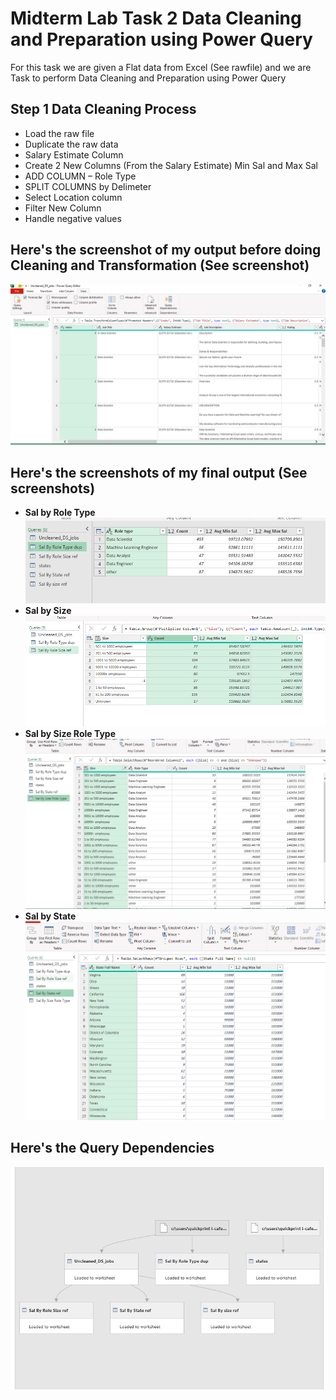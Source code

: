 # Midterm Lab Task 2 Data Cleaning and Preparation using Power Query

For this task we are given a Flat data from Excel (See rawfile) and we are Task to perform Data Cleaning and Preparation using Power Query

## Step 1 Data Cleaning Process
- Load the raw file
- Duplicate the raw data
- Salary Estimate Column
- Create 2 New Columns (From the Salary Estimate) Min Sal and Max Sal
- ADD COLUMN – Role Type
- SPLIT COLUMNS by Delimeter
- Select Location column
- Filter New Column
- Handle negative values
## Here's the screenshot of my output before doing Cleaning and Transformation (See screenshot)
![Sample Output](images/uncleaned.png)
## Here's the screenshots of my final output (See screenshots)
- **Sal by Role Type**
![Sample Output](images/roletypedup.png)
- **Sal by Size**
![Sample Output](images/sizeref.png)
- **Sal by Size Role Type**
![Sample Output](images/sizeroletype.png)
- **Sal by State**
![Sample Output](images/stateref.png)
## Here's the Query Dependencies
![Sample Output](images/erdd.png)
